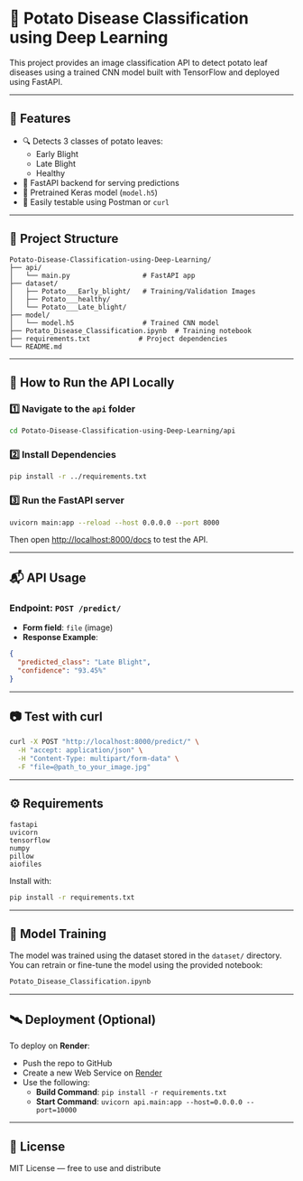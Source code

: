# 🥔 Potato Disease Classification using Deep Learning

This project provides an image classification API to detect potato leaf diseases using a trained CNN model built with TensorFlow and deployed using FastAPI.

---

## 📌 Features

- 🔍 Detects 3 classes of potato leaves:
  - Early Blight
  - Late Blight
  - Healthy
- 🚀 FastAPI backend for serving predictions
- 🧠 Pretrained Keras model (`model.h5`)
- 🧪 Easily testable using Postman or `curl`

---

## 📁 Project Structure

```
Potato-Disease-Classification-using-Deep-Learning/
├── api/
│   └── main.py                  # FastAPI app
├── dataset/
│   ├── Potato___Early_blight/   # Training/Validation Images
│   ├── Potato___healthy/
│   └── Potato___Late_blight/
├── model/
│   └── model.h5                 # Trained CNN model
├── Potato_Disease_Classification.ipynb  # Training notebook
├── requirements.txt            # Project dependencies
└── README.md
```

---

## 🚀 How to Run the API Locally

### 1️⃣ Navigate to the `api` folder

```bash
cd Potato-Disease-Classification-using-Deep-Learning/api
```

### 2️⃣ Install Dependencies

```bash
pip install -r ../requirements.txt
```

### 3️⃣ Run the FastAPI server

```bash
uvicorn main:app --reload --host 0.0.0.0 --port 8000
```

Then open [http://localhost:8000/docs](http://localhost:8000/docs) to test the API.

---

## 📬 API Usage

### Endpoint: `POST /predict/`

- **Form field**: `file` (image)
- **Response Example**:

```json
{
  "predicted_class": "Late Blight",
  "confidence": "93.45%"
}
```

---

## 📷 Test with curl

```bash
curl -X POST "http://localhost:8000/predict/" \
  -H "accept: application/json" \
  -H "Content-Type: multipart/form-data" \
  -F "file=@path_to_your_image.jpg"
```

---

## ⚙️ Requirements

```
fastapi
uvicorn
tensorflow
numpy
pillow
aiofiles
```

Install with:

```bash
pip install -r requirements.txt
```

---

## 🧠 Model Training

The model was trained using the dataset stored in the `dataset/` directory. You can retrain or fine-tune the model using the provided notebook:

```bash
Potato_Disease_Classification.ipynb
```

---

## 🛰 Deployment (Optional)

To deploy on **Render**:

- Push the repo to GitHub
- Create a new Web Service on [Render](https://render.com)
- Use the following:
  - **Build Command**: `pip install -r requirements.txt`
  - **Start Command**: `uvicorn api.main:app --host=0.0.0.0 --port=10000`

---

## 📜 License

MIT License — free to use and distribute

